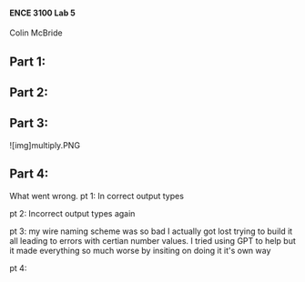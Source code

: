 
#### ENCE 3100 Lab 5
Colin McBride
  
## Part 1:  
## Part 2: 
## Part 3:
![img]multiply.PNG
## Part 4: 


What went wrong. 
pt 1: In correct output types 

pt 2: Incorrect output types again

pt 3: my wire naming scheme was so bad I actually got lost trying to build it all leading to errors with certian number values. I tried using GPT to help but it made everything so much worse by insiting on doing it it's own way 

pt 4: 
